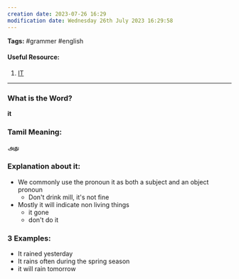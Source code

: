 ```yaml
---
creation date: 2023-07-26 16:29
modification date: Wednesday 26th July 2023 16:29:58
---
```


**Tags:** #grammer #english 

#### Useful Resource:
1. [IT](https://dictionary.cambridge.org/grammar/british-grammar/it)

--------------------------------------

### What is the Word?

**it**

### Tamil Meaning:

அது

### Explanation about it:

* We commonly use the pronoun it as both a subject and an object pronoun
	* Don't drink mill, it's not fine
* Mostly it will indicate non living things
	* it gone
	* don't do it

### 3 Examples:

* It rained yesterday
* It rains often during the spring season
* it will rain tomorrow

